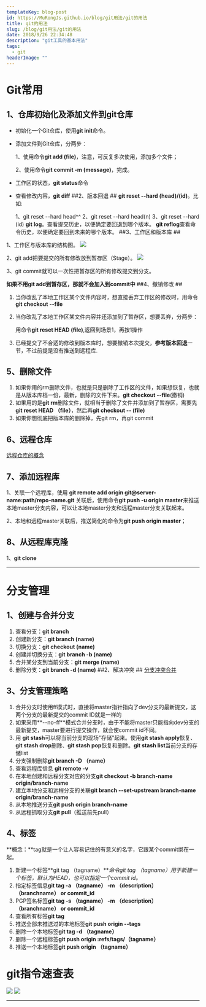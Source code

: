 ```yaml
---
templateKey: blog-post
id: https://MuRongJs.github.io/blog/git用法/git的用法
title: git的用法
slug: /blog/git用法/git的用法
date: 2018/9/26 22:34:48 
description: "git工具的基本用法"
tags:
  - git
headerImage: ""
---
```

# Git常用 #

## 1、仓库初始化及添加文件到git仓库 ##
- 初始化一个Git仓库，使用**git init**命令。



- 添加文件到Git仓库，分两步：


	1、使用命令**git add (file)**，注意，可反复多次使用，添加多个文件；

	2、使用命令**git commit -m (message)**，完成。
- 工作区的状态，**git status**命令
- 查看修改内容，**git diff**
##2、版本回退 ##
**git reset --hard (head)/(id)**。比如:

	1、git reset --hard head^^
	2、git reset --hard head(n)
	3、git reset --hard (id)
**git log**。查看提交历史，以便确定要回退到哪个版本。
**git reflog**查看命令历史，以便确定要回到未来的哪个版本。
##3、工作区和版本库 ##

1、工作区与版本库的结构图。
![](raw.githubusercontent.com/MuRongJs/learningNotes/master/images/工作区与版本库的结构图.jpg)

	

2、git add把要提交的所有修改放到暂存区（Stage）。
![](raw.githubusercontent.com/MuRongJs/learningNotes/master/images/暂存区.jpg)

3、git commit就可以一次性把暂存区的所有修改提交到分支。

**如果不用git add到暂存区，那就不会加入到commit中**
##4、撤销修改 ##
1. 当你改乱了本地工作区某个文件内容时，想直接丢弃工作区的修改时，用命令**git checkout --file**
2. 当你改乱了本地工作区某文件内容并还添加到了暂存区，想要丢弃，分两步：

	用命令**git reset HEAD (file)**,返回到场景1，再按1操作
3. 已经提交了不合适的修改到版本库时，想要撤销本次提交，**参考版本回退**一节，不过前提是没有推送到远程库.
## 5、删除文件 ##
1. 如果你用的rm删除文件，也就是只是删除了工作区的文件，如果想恢复，也就是从版本库档一份，最新，删除的文件下来。**git checkout --file**(撤销)
2. 如果用的是**git rm**删除文件，就相当于删除了文件并添加到了暂存区，需要先**git reset HEAD （file）**，然后再**git checkout -- (file)**
3. 如果你想彻底把版本库的删除掉，先git rm，再git commit

## 6、远程仓库 ##
[远程仓库的概念](https://www.liaoxuefeng.com/wiki/0013739516305929606dd18361248578c67b8067c8c017b000/001374385852170d9c7adf13c30429b9660d0eb689dd43a000)
## 7、添加远程库 ##
1、关联一个远程库，使用 **git remote add origin git@server-name:path/repo-name.git**
关联后，使用命令**git push -u origin master**来推送本地master分支内容，可以让本地master分支和远程master分支关联起来。

2、本地和远程master关联后，推送简化的命令为**git push origin master**；
## 8、从远程库克隆 ##
1、**git clone**


----------

# 分支管理 #
## 1、创建与合并分支 ##
1. 查看分支：**git branch**
2. 创建新分支：**git branch (name)**
3. 切换分支：**git checkout (name)**
4. 创建并切换分支：**git branch -b (name)**
5. 合并某分支到当前分支：**git merge (name)**
6. 删除分支：**git branch -d (name)**
##2、解决冲突 ##
[分支冲突合并](https://www.liaoxuefeng.com/wiki/0013739516305929606dd18361248578c67b8067c8c017b000/001375840202368c74be33fbd884e71b570f2cc3c0d1dcf000)
## 3、分支管理策略 ##
1. 合并分支时使用ff模式时，直接将master指针指向了dev分支的最新提交，这两个分支的最新提交的commit ID就是一样的
2. 如果采用**--no-ff**模式合并分支时，由于不能将master只能指向dev分支的最新提交，master要进行提交操作，就会使commit id不同。
3. 用 **git stash**可以将当前分支的现场"存储"起来。使用**git stash apply**恢复、**git stash drop**删除、**git stash pop**恢复和删除。**git stash list**当前分支的存储list
4. 分支强制删除**git branch -D （name）**
5. 查看远程库信息 **git remote -v**
6. 在本地创建和远程分支对应的分支**git checkout -b branch-name origin/branch-name**
7. 建立本地分支和远程分支的关联**git branch --set-upstream branch-name origin/branch-name**
8. 从本地推送分支**git push origin branch-name**
9. 从远程抓取分支**git pull**（推送前先pull）
## 4、标签 ##
**概念：**tag就是一个让人容易记住的有意义的名字，它跟某个commit绑在一起。

1. 新建一个标签**git tag （tagname）***命令git tag （tagname）用于新建一个标签，默认为HEAD，也可以指定一个commit id。*
2. 指定标签信息**git tag -a （tagname） -m （description） （branchname） or commit_id**
3. PGP签名标签**git tag -s （tagname） -m （description） （branchname） or commit_id**
4. 查看所有标签**git tag**
5. 推送全部未推送过的本地标签**git push origin --tags**
6. 删除一个本地标签**git tag -d （tagname）**
7. 删除一个远程标签**git push origin :refs/tags/（tagname）**
8. 推送一个本地标签**git push origin （tagname）**
# git指令速查表 #
![](raw.githubusercontent.com/MuRongJs/learningNotes/master/images/gitCMD01.jpg)
![](raw.githubusercontent.com/MuRongJs/learningNotes/master/images/gitCMD02.jpg)


----------
